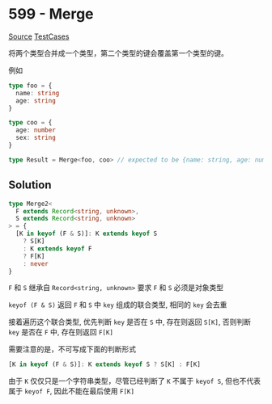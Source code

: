 # 599 - Merge

[Source](https://github.com/lybenson/ts-checker/blob/master/src/599-medium-merge/template.ts) [TestCases]((https://github.com/lybenson/ts-checker/blob/master/src/599-medium-merge/test-cases.ts))

将两个类型合并成一个类型，第二个类型的键会覆盖第一个类型的键。

例如

```ts
type foo = {
  name: string
  age: string
}

type coo = {
  age: number
  sex: string
}

type Result = Merge<foo, coo> // expected to be {name: string, age: number, sex: string}
```

## Solution

```ts
type Merge2<
  F extends Record<string, unknown>,
  S extends Record<string, unknown>
> = {
  [K in keyof (F & S)]: K extends keyof S
    ? S[K]
    : K extends keyof F
    ? F[K]
    : never
}
```

`F` 和 `S` 继承自 `Record<string, unknown>` 要求 `F` 和 `S` 必须是对象类型

`keyof (F & S)` 返回 `F` 和 `S` 中 `key` 组成的联合类型, 相同的 `key` 会去重

接着遍历这个联合类型, 优先判断 `key` 是否在 `S` 中, 存在则返回 `S[K]`, 否则判断 `key` 是否在 `F` 中, 存在则返回 `F[K]`

需要注意的是，不可写成下面的判断形式

```ts
[K in keyof (F & S)]: K extends keyof S ? S[K] : F[K]
```

由于 `K` 仅仅只是一个字符串类型，尽管已经判断了 `K` 不属于 `keyof S`, 但也不代表属于 `keyof F`, 因此不能在最后使用 `F[K]`
